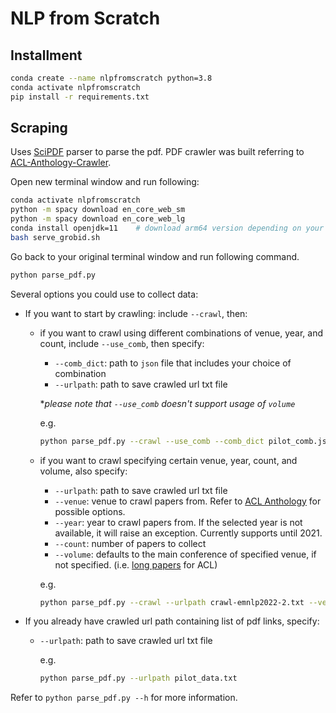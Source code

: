 # NLP from Scratch

## Installment
```bash
conda create --name nlpfromscratch python=3.8
conda activate nlpfromscratch
pip install -r requirements.txt
```

## Scraping
Uses [SciPDF](https://github.com/titipata/scipdf_parser) parser to parse the pdf. PDF crawler was built referring to [ACL-Anthology-Crawler](https://github.com/srhthu/ACL-Anthology-Crawler/tree/main). 

Open new terminal window and run following:
```bash
conda activate nlpfromscratch
python -m spacy download en_core_web_sm
python -m spacy download en_core_web_lg
conda install openjdk=11    # download arm64 version depending on your machine
bash serve_grobid.sh
```
Go back to your original terminal window and run following command. 
```bash
python parse_pdf.py
```
Several options you could use to collect data:
- If you want to start by crawling: include `--crawl`, then:
    - if you want to crawl using different combinations of venue, year, and count, include `--use_comb`, then specify:
        - `--comb_dict`: path to `json` file that includes your choice of combination
        - `--urlpath`: path to save crawled url txt file 
        
        *_please note that `--use_comb` doesn't support usage of `volume`_
        
        e.g. 
        ```bash
        python parse_pdf.py --crawl --use_comb --comb_dict pilot_comb.json --urlpath pilot_data.txt
        ```
    
    - if you want to crawl specifying certain venue, year, count, and volume, also specify:
        - `--urlpath`: path to save crawled url txt file
        - `--venue`: venue to crawl papers from. Refer to [ACL Anthology](https://aclanthology.org/) for possible options.
        - `--year`: year to crawl papers from. If the selected year is not available, it will raise an exception. Currently supports until 2021.
        - `--count`: number of papers to collect
        - `--volume`: defaults to the main conference of specified venue, if not specified. (i.e. [long papers](https://aclanthology.org/volumes/2023.acl-long/) for ACL)

        e.g. 
        ```bash
        python parse_pdf.py --crawl --urlpath crawl-emnlp2022-2.txt --venue emnlp --year 2022 --count 2
        ```
- If you already have crawled url path containing list of pdf links, specify:
    - `--urlpath`: path to save crawled url txt file
        
        e.g. 
        ```bash
        python parse_pdf.py --urlpath pilot_data.txt
        ```

Refer to `python parse_pdf.py --h` for more information.